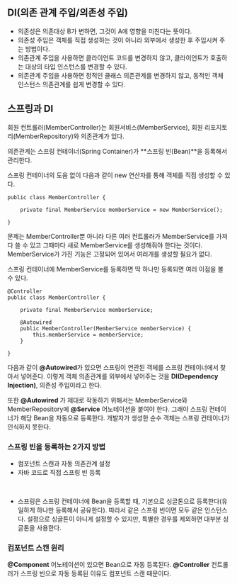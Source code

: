 ## DI(의존 관계 주입/의존성 주입)

* 의존성은 의존대상 B가 변하면, 그것이 A에 영향을 미친다는 뜻이다.
* 의존성 주입은 객체를 직접 생성하는 것이 아니라 외부에서 생성한 후 주입시켜 주는 방법이다.
* 의존관계 주입을 사용하면 클라이언트 코드를 변경하지 않고, 클라이언트가 호출하는 대상의 타입 인스턴스를 변경할 수 있다.
* 의존관계 주입을 사용하면 정적인 클래스 의존관계를 변경하지 않고, 동적인 객체 인스턴스 의존관계를 쉽게 변경할 수 있다.

## 스프링과 DI

회원 컨트롤러(MemberController)는 회원서비스(MemberService), 회원 리포지토리(MemberRepository)와 의존관계가 있다.

의존관계는 스프링 컨테이너(Spring Container)가 **스프링 빈(Bean)**을 등록해서 관리한다.

스프링 컨테이너의 도움 없이 다음과 같이 new 연산자를 통해 객체를 직접 생성할 수 있다.

```
public class MemberController {

    private final MemberService memberService = new MemberService();

}
```

문제는 MemberController뿐 아니라 다른 여러 컨트롤러가 MemberService를 가져다 쓸 수 있고 그때마다 새로 MemberService를 생성해줘야 한다는 것이다. MemberService가 가진 기능은 고정되어 있어서 여러개를 생성할 필요가 없다.

스프링 컨테이너에 MemberService를 등록하면 딱 하나만 등록되면 여러 이점을 볼 수 있다.

```
@Controller
public class MemberController {

    private final MemberService memberService;

    @Autowired
    public MemberController(MemberService memberService) {
        this.memberService = memberService;
    }

}
```

다음과 같이 **@Autowired**가 있으면 스프링이 연관된 객체를 스프링 컨테이너에서 찾아서 넣어준다. 이렇게 객체 의존관계를 외부에서 넣어주는 것을 **DI(Dependency Injection)**, 의존성 주입이라고 한다.

또한 **@Autowired** 가 제대로 작동하기 위해서는 MemberService와 MemberRepository에 **@Service** 어노테이션을 붙여야 한다. 그래야 스프링 컨테이너가 해당 Bean을 자동으로 등록한다. 개발자가 생성한 순수 객체는 스프링 컨테이너가 인식하지 못한다.

### 스프링 빈을 등록하는 2가지 방법

* 컴포넌트 스캔과 자동 의존관계 설정
* 자바 코드로 직접 스프링 빈 등록

<br>

* 스프링은 스프링 컨테이너에 Bean을 등록할 때, 기본으로 싱글톤으로 등록한다(유일하게 하나만 등록해서 공유한다). 따라서 같은 스프링 빈이면 모두 같은 인스턴스다. 설정으로 싱글톤이 아니게 설정할 수 있지만, 특별한 경우를 제외하면 대부분 싱글톤을 사용한다.

### 컴포넌트 스캔 원리

**@Component** 어노테이션이 있으면 Bean으로 자동 등록된다. **@Controller** 컨트롤러가 스프링 빈으로 자동 등록된 이유도 컴포넌트 스캔 때문이다.